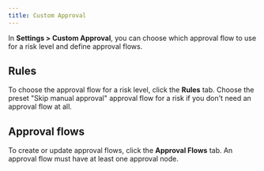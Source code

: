```yaml
---
title: Custom Approval
---
```


In **Settings > Custom Approval**, you can choose which approval flow to use for a risk level and define approval flows.

## Rules

To choose the approval flow for a risk level, click the **Rules** tab.
Choose the preset "Skip manual approval" approval flow for a risk if you don't need an approval flow at all.

## Approval flows

To create or update approval flows, click the **Approval Flows** tab.
An approval flow must have at least one approval node.
